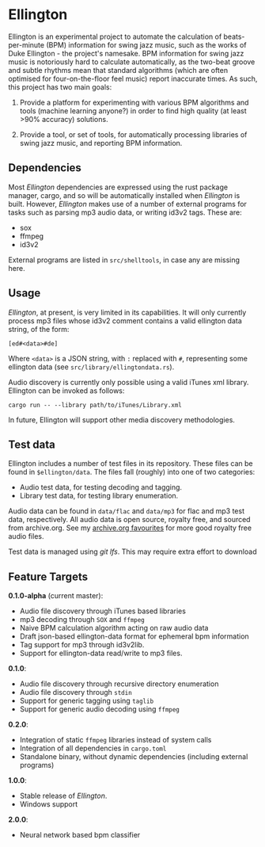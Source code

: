 # Ellington

Ellington is an experimental project to automate the calculation of beats-per-minute (BPM) information for swing jazz music, such as the works of Duke Ellington - the project's namesake. BPM information for swing jazz music is notoriously hard to calculate automatically, as the two-beat groove and subtle rhythms mean that standard algorithms (which are often optimised for four-on-the-floor feel music) report inaccurate times. As such, this project has two main goals: 

1) Provide a platform for experimenting with various BPM algorithms and tools (machine learning anyone?) in order to find high quality (at least >90% accuracy) solutions. 

2) Provide a tool, or set of tools, for automatically processing libraries of swing jazz music, and reporting BPM information.

## Dependencies

Most *Ellington* dependencies are expressed using the rust package manager, cargo, and so will be automatically installed when *Ellington* is built. However, *Ellington* makes use of a number of external programs for tasks such as parsing mp3 audio data, or writing id3v2 tags. These are: 
  - sox
  - ffmpeg
  - id3v2
  
External programs are listed in `src/shelltools`, in case any are missing here. 

## Usage 

*Ellington*, at present, is very limited in its capabilities. It will only currently process mp3 files whose id3v2 comment contains a valid ellington data string, of the form: 

    [ed#<data>#de]

Where `<data>` is a JSON string, with `:` replaced with `#`, representing some ellington data (see `src/library/ellingtondata.rs`).

Audio discovery is currently only possible using a valid iTunes xml library. Ellington can be invoked as follows: 

    cargo run -- --library path/to/iTunes/Library.xml

In future, Ellington will support other media discovery methodologies. 

## Test data

Ellington includes a number of test files in its repository. These files can be found in `$ellington/data`. The files fall (roughly) into one of two categories: 
  - Audio test data, for testing decoding and tagging.
  - Library test data, for testing library enumeration. 

Audio data can be found in `data/flac` and `data/mp3` for flac and mp3 test data, respectively. All audio data is open source, royalty free, and sourced from archive.org. See my [archive.org favourites](https://archive.org/details/fav-harries_adam) for more good royalty free audio files. 

Test data is managed using *git lfs*. This may require extra effort to download 

## Feature Targets

**0.1.0-alpha** (current master): 
  - Audio file discovery through iTunes based libraries
  - mp3 decoding through `SOX` and `ffmpeg`
  - Naive BPM calculation algorithm acting on raw audio data
  - Draft json-based ellington-data format for ephemeral bpm information
  - Tag support for mp3 through id3v2lib. 
  - Support for ellington-data read/write to mp3 files.
  
**0.1.0**: 
  - Audio file discovery through recursive directory enumeration
  - Audio file discovery through `stdin`
  - Support for generic tagging using `taglib`
  - Support for generic audio decoding using `ffmpeg`
  
**0.2.0**: 
  - Integration of static `ffmpeg` libraries instead of system calls
  - Integration of all dependencies in `cargo.toml`
  - Standalone binary, without dynamic dependencies (including external programs)

**1.0.0**:
  - Stable release of *Ellington*. 
  - Windows support
  
**2.0.0**: 
  - Neural network based bpm classifier
